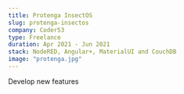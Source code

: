 ```yaml
---
title: Protenga InsectOS
slug: protenga-insectos
company: Coder53
type: Freelance
duration: Apr 2021 - Jun 2021
stack: NodeRED, Angular+, MaterialUI and CouchDB
image: "protenga.jpg"
---
```


Develop new features
